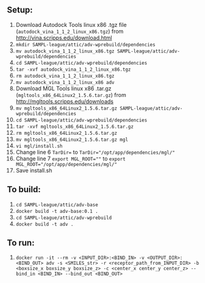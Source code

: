 ## Setup:
1. Download Autodock Tools linux x86 .tgz file (`autodock_vina_1_1_2_linux_x86.tgz`) from http://vina.scripps.edu/download.html
2. `mkdir SAMPL-league/attic/adv-wprebuild/dependencies`
3. `mv autodock_vina_1_1_2_linux_x86.tgz SAMPL-league/attic/adv-wprebuild/dependencies`
4. `cd SAMPL-league/attic/adv-wprebuild/dependencies`
5. `tar -xvf autodock_vina_1_1_2_linux_x86.tgz`
6. `rm autodock_vina_1_1_2_linux_x86.tgz`
7. `mv autodock_vina_1_1_2_linux_x86 adv`
8. Download MGL Tools linux x86 .tar.gz (`mgltools_x86_64Linux2_1.5.6.tar.gz`) from http://mgltools.scripps.edu/downloads
9. `mv mgltools_x86_64Linux2_1.5.6.tar.gz SAMPL-league/attic/adv-wprebuild/dependencies`
10. `cd SAMPL-league/attic/adv-wprebuild/dependencies`
11. `tar -xvf mgltools_x86_64Linux2_1.5.6.tar.gz`
12. `rm mgltools_x86_64Linux2_1.5.6.tar.gz`
13. `mv mgltools_x86_64Linux2_1.5.6.tar.gz mgl`
14. `vi mgl/install.sh`
15. Change line 6 `TarDir=` to `TarDir="/opt/app/dependencies/mgl/"`
16. Change line 7 `export MGL_ROOT=""` to `export MGL_ROOT="/opt/app/dependencies/mgl/"`
17. Save install.sh


## To build:
1. `cd SAMPL-league/attic/adv-base`
2. `docker build -t adv-base:0.1 .`
3. `cd SAMPL-league/attic/adv-wprebuild`
4. `docker build -t adv .`


## To run: 
1. `docker run -it --rm -v <INPUT_DIR>:<BIND_IN> -v <OUTPUT_DIR>:<BIND_OUT> adv -s <SMILES_str> -r <receptor_path_from_INPUT_DIR> -b <boxsize_x boxsize_y boxsize_z> -c <center_x center_y center_z> --bind_in <BIND_IN> --bind_out <BIND_OUT>` 
